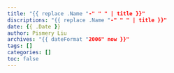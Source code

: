 ```yaml
---
title: "{{ replace .Name "-" " " | title }}"
discriptions: "{{ replace .Name "-" " " | title }}"
date: {{ .Date }}
author: Pismery Liu
archives: "{{ dateFormat "2006" now }}"
tags: []
categories: []
toc: false
---
```

<!--more-->